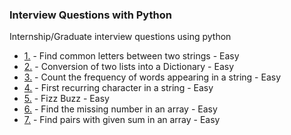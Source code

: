 ### Interview Questions with Python

Internship/Graduate interview questions using python

- [1.](https://github.com/CalebHQ/InterviewQuestions/blob/main/common_letters.py)  - Find common letters between two strings - Easy
- [2.](https://github.com/CalebHQ/InterviewQuestions/blob/main/convert_list.py)  - Conversion of two lists into a Dictionary - Easy
- [3.](https://github.com/CalebHQ/InterviewQuestions/blob/main/count_freq.py)  - Count the frequency of words appearing in a string - Easy
- [4.](https://github.com/CalebHQ/InterviewQuestions/blob/main/first_recurring_char.py)  - First recurring character in a string - Easy
- [5.](https://github.com/CalebHQ/InterviewQuestions/blob/main/fizz_buzz.py)  - Fizz Buzz - Easy
- [6.](https://github.com/CalebHQ/InterviewQuestions/blob/main/missing_number.py)  - Find the missing number in an array - Easy
- [7.](https://github.com/CalebHQ/InterviewQuestions/blob/main/pairs_given_sum.py)  - Find pairs with given sum in an array - Easy
